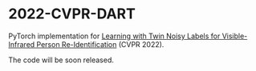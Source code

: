 # 2022-CVPR-DART

PyTorch implementation for [Learning with Twin Noisy Labels for Visible-Infrared Person Re-Identification](http://pengxi.me/wp-content/uploads/2022/03/Learning-with-Twin-Noisy-Labels-for-Visible-Infrared-Person-Re-Identiﬁcation.pdf) (CVPR 2022).

The code will be soon released.

